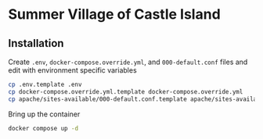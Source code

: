 # Summer Village of Castle Island

## Installation

Create `.env`, `docker-compose.override.yml`, and `000-default.conf` files and edit with environment specific variables

```bash
cp .env.template .env
cp docker-compose.override.yml.template docker-compose.override.yml
cp apache/sites-available/000-default.conf.template apache/sites-available/000-default.conf
```

Bring up the container

```bash
docker compose up -d
```